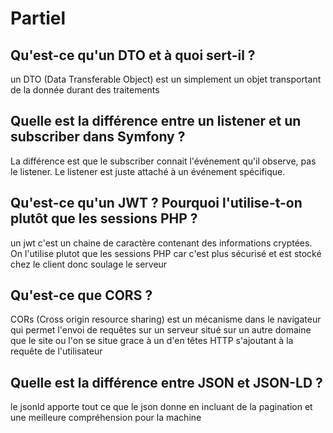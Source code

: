 # Partiel

## Qu'est-ce qu'un DTO et à quoi sert-il ?

un DTO (Data Transferable Object) est un simplement un objet transportant de la donnée durant des traitements

## Quelle est la différence entre un listener et un subscriber dans Symfony ?

La différence est que le subscriber connait l'événement qu'il observe, pas le listener. Le listener est juste attaché à un événement spécifique.

## Qu'est-ce qu'un JWT ? Pourquoi l'utilise-t-on plutôt que les sessions PHP ?

un jwt c'est un chaine de caractère contenant des informations cryptées. On l'utilise plutot que les sessions PHP car c'est plus sécurisé et est stocké chez le client donc soulage le serveur

## Qu'est-ce que CORS ?

CORs (Cross origin resource sharing) est un mécanisme dans le navigateur qui permet l'envoi de requêtes sur un serveur situé sur un autre domaine que le site ou l'on se situe
grace à un d'en têtes HTTP s'ajoutant à la requête de l'utilisateur

## Quelle est la différence entre JSON et JSON-LD ?

le jsonld apporte tout ce que le json donne en incluant de la pagination et une meilleure compréhension pour la machine
